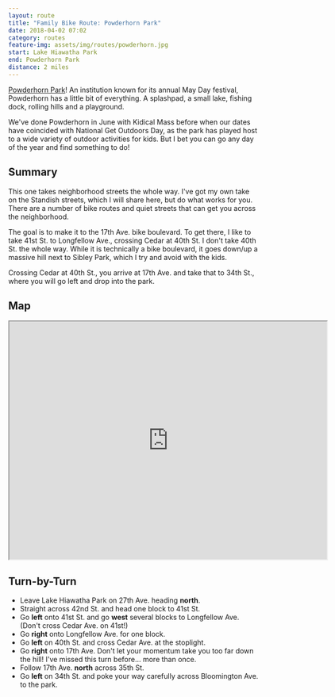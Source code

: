 ```yaml
---
layout: route
title: "Family Bike Route: Powderhorn Park"
date: 2018-04-02 07:02
category: routes
feature-img: assets/img/routes/powderhorn.jpg
start: Lake Hiawatha Park
end: Powderhorn Park
distance: 2 miles
---
```

[Powderhorn Park](https://www.minneapolisparks.org/parks__destinations/parks__lakes/powderhorn_park/)! An institution known for its annual May Day festival, Powderhorn has a little bit of everything. A splashpad, a small lake, fishing dock, rolling hills and a playground.

We've done Powderhorn in June with Kidical Mass before when our dates have coincided with National Get Outdoors Day, as the park has played host to a wide variety of outdoor activities for kids. But I bet you can go any day of the year and find something to do!

## Summary
This one takes neighborhood streets the whole way. I've got my own take on the Standish streets, which I will share here, but do what works for you. There are a number of bike routes and quiet streets that can get you across the neighborhood.

The goal is to make it to the 17th Ave. bike boulevard. To get there, I like to take 41st St. to Longfellow Ave., crossing Cedar at 40th St. I don't take 40th St. the whole way. While it is technically a bike boulevard, it goes down/up a massive hill next to Sibley Park, which I try and avoid with the kids.

Crossing Cedar at 40th St., you arrive at 17th Ave. and take that to 34th St., where you will go left and drop into the park.

## Map
<iframe src="https://www.google.com/maps/d/embed?mid=1kInUS1NLvI-XxwhNWkOPkN-CXhw" width="640" height="480"></iframe>

## Turn-by-Turn
* Leave Lake Hiawatha Park on 27th Ave. heading **north**.
* Straight across 42nd St. and head one block to 41st St.
* Go **left** onto 41st St. and go **west** several blocks to Longfellow Ave. (Don't cross Cedar Ave. on 41st!)
* Go **right** onto Longfellow Ave. for one block.
* Go **left** on 40th St. and cross Cedar Ave. at the stoplight.
* Go **right** onto 17th Ave. Don't let your momentum take you too far down the hill! I've missed this turn before... more than once.
* Follow 17th Ave. **north** across 35th St.
* Go **left** on 34th St. and poke your way carefully across Bloomington Ave. to the park.
